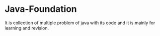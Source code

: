 # Java-Foundation
It is collection of multiple problem of java with its code and it is mainly for learning and revision.
